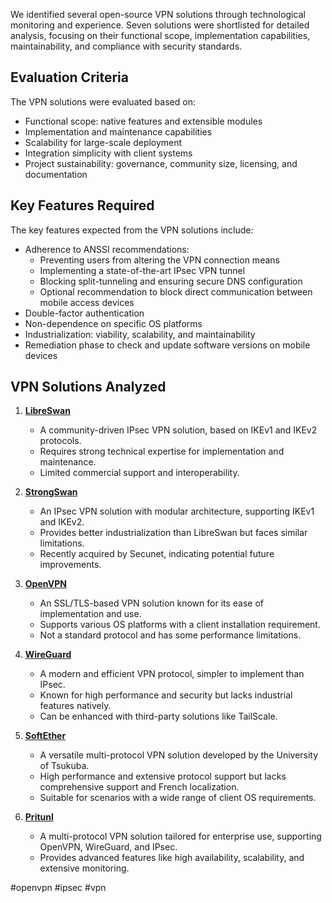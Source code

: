We identified several open-source VPN solutions through technological monitoring and experience. Seven solutions were shortlisted for detailed analysis, focusing on their functional scope, implementation capabilities, maintainability, and compliance with security standards.

## Evaluation Criteria

The VPN solutions were evaluated based on:

- Functional scope: native features and extensible modules
- Implementation and maintenance capabilities
- Scalability for large-scale deployment
- Integration simplicity with client systems
- Project sustainability: governance, community size, licensing, and documentation

## Key Features Required

The key features expected from the VPN solutions include:

- Adherence to ANSSI recommendations:
  - Preventing users from altering the VPN connection means
  - Implementing a state-of-the-art IPsec VPN tunnel
  - Blocking split-tunneling and ensuring secure DNS configuration
  - Optional recommendation to block direct communication between mobile access devices
- Double-factor authentication
- Non-dependence on specific OS platforms
- Industrialization: viability, scalability, and maintainability
- Remediation phase to check and update software versions on mobile devices

## VPN Solutions Analyzed

1. **[LibreSwan](https://libreswan.org/)**
   - A community-driven IPsec VPN solution, based on IKEv1 and IKEv2 protocols.
   - Requires strong technical expertise for implementation and maintenance.
   - Limited commercial support and interoperability.

2. **[StrongSwan](https://strongswan.org/)**
   - An IPsec VPN solution with modular architecture, supporting IKEv1 and IKEv2.
   - Provides better industrialization than LibreSwan but faces similar limitations.
   - Recently acquired by Secunet, indicating potential future improvements.

3. **[OpenVPN](https://openvpn.net/)**
   - An SSL/TLS-based VPN solution known for its ease of implementation and use.
   - Supports various OS platforms with a client installation requirement.
   - Not a standard protocol and has some performance limitations.

4. **[WireGuard](https://www.wireguard.com/)**
   - A modern and efficient VPN protocol, simpler to implement than IPsec.
   - Known for high performance and security but lacks industrial features natively.
   - Can be enhanced with third-party solutions like TailScale.

5. **[SoftEther](https://www.softether.org/)**
   - A versatile multi-protocol VPN solution developed by the University of Tsukuba.
   - High performance and extensive protocol support but lacks comprehensive support and French localization.
   - Suitable for scenarios with a wide range of client OS requirements.

6. **[Pritunl](https://pritunl.com/)**
   - A multi-protocol VPN solution tailored for enterprise use, supporting OpenVPN, WireGuard, and IPsec.
   - Provides advanced features like high availability, scalability, and extensive monitoring.

<!-- Keywords -->
#openvpn #ipsec #vpn
<!-- /Keywords -->
